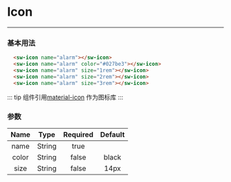 # Icon
---
### 基本用法
<common-decorator>
  <sw-icon name="alarm"></sw-icon>
  <sw-icon name="alarm" color="#027be3"></sw-icon>
  <sw-icon name="alarm" size="1rem"></sw-icon>
  <sw-icon name="alarm" size="2rem"></sw-icon>
  <sw-icon name="alarm" size="3rem"></sw-icon>
</common-decorator>

``` html
  <sw-icon name="alarm"></sw-icon>
  <sw-icon name="alarm" color="#027be3"></sw-icon>
  <sw-icon name="alarm" size="1rem"></sw-icon>
  <sw-icon name="alarm" size="2rem"></sw-icon>
  <sw-icon name="alarm" size="3rem"></sw-icon>
```

::: tip 
组件引用[material-icon](https://material.io/tools/icons/) 作为图标库
:::

### 参数

Name|Type|Required|Default|
:------:|:------:|:------:|:------:|
name|String|true||
color|String|false|black|
size|String|false|14px|